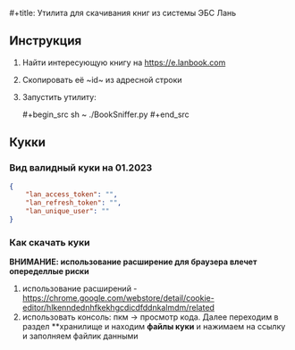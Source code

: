 #+title: Утилита для скачивания книг из системы ЭБС Лань

## Инструкция

1. Найти интересующую книгу на https://e.lanbook.com

2. Скопировать её ~id~ из адресной строки

3. Запустить утилиту:

   #+begin_src sh
     ~ ./BookSniffer.py <id> <filename>
   #+end_src
   
 ## Кукки

### Вид валидный куки на 01.2023
```json
{
    "lan_access_token": "",
    "lan_refresh_token": "",
    "lan_unique_user": ""
}
```

### Как скачать куки

**ВНИМАНИЕ: использование расширение для браузера влечет опеределлые риски**
1. использование расширений - https://chrome.google.com/webstore/detail/cookie-editor/hlkenndednhfkekhgcdicdfddnkalmdm/related
2. использовать консоль: пкм -> просмотр кода. Далее переходим в раздел **хранилище и находим **файлы куки** и нажимаем на ссылку и заполняем файлик данными
